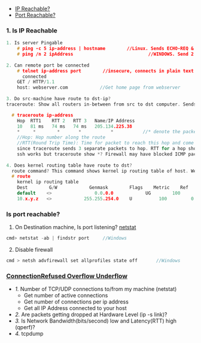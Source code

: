 - [IP Reachable?](#1)
- [Port Reachable?](#p)

<a name=1></a>
### 1. Is IP Reachable
```c
1. Is server Pingable
    # ping -c 5 ip-address | hostname        //Linux. Sends ECHO-REQ & recieve ECHO-REP.
    # ping /n 2 ipAddress                            //WINDOWS. Send 2 ECHO-REQ
    
2. Can remote port be connected    
    # telnet ip-address port        //insecure, connects in plain text
      connected
    GET / HTTP/1.1
    host: webserver.com            //Get home page from webserver    
    
3. Do src-machine have route to dst-ip?
traceroute: Show all routers in-between from src to dst computer. Sends ICMP(over UDP). TTL(IP Header) is modified. Traceroute does not use TCP.

  # traceroute ip-address            
    Hop  RTT1    RTT 2   RTT 3   Name/IP Address
    10   81 ms   74 ms   74 ms   205.134.225.38
    *     *        *       *           *           //* denote the packet loss.
    //Hop: Hop number along the route
    //RTT(Round Trip Time): Time for packet to reach this hop and come back. 3 columns, 
    since traceroute sends 3 separate packets to hop. RTT for a hop should be nearly same.
    ssh works but traceroute show *? Firewall may have blocked ICMP packets allowing ssh/tcp packets.
    
4. Does kernel routing table have route to dst?
  route command? This command shows kernel ip routing table of host. We can add route using "route add"
  # route
    kernel ip routing table
    Dest        G/W            Genmask        Flags    Metric    Ref    User-Intf
    default    <>                0.0.0.0            UG        100        0        ens192
    10.x.y.z   <>            255.255.254.0    U          100         0        ens192        <<<< No entry for x.y.z.q    
```

<a name=p></a>
### Is port reachable?
1. On Destination machine, Is port listening? [netstat](/Operating_Systems/Linux/Administration/Commands/)
```c
cmd> netstat -ab | findstr port     //Windows
```
2. Disable firewall
```c
cmd > netsh advfirewall set allprofiles state off       //Windows
```


### [ConnectionRefused Overflow Underflow](ConnectionRefused_Overflow_Underflow)
  - *1.* Number of TCP/UDP connections to/from my machine (netstat)
    - Get number of active connections
    - Get number of connections per ip address
    - Get all IP Address connected to your host
  - *2.* Are packets getting dropped at Hardware Level (ip -s link)?
  - *3.* Is Network Bandwidth(bits/second) low and Latency(RTT) high (qperf)?
  - *4.* tcpdump

